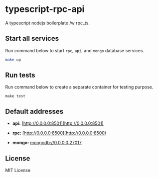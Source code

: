 # typescript-rpc-api

A typescript nodejs boilerplate /w rpc_ts.

## Start all services

Run command below to start `rpc`, `api`, and `mongo` database services.

```bash
make up
```

## Run tests

Run command below to create a separate container for testing purpose.

```bask
make test
```

## Default addresses

- **api:** [http://0.0.0.0:8501](http://0.0.0.0:8501)

- **rpc:** [http://0.0.0.0:8500](http://0.0.0.0:8500)

- **mongo:** [mongodb://0.0.0.0:27017](mongodb://0.0.0.0:27017)

## License

MIT License
